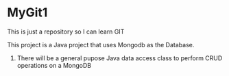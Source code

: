 MyGit1
======

This is just a repository so I can learn GIT

This project is a Java project that uses Mongodb as the Database.

1) There will be a general pupose Java data access class to perform CRUD operations on a MongoDB
